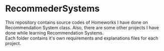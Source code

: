 # RecommederSystems
This repository contains source codes of Homeworks I have done on Recommendation System class. Also, there are some other projects I have done while learning Recommendation Systems.\
Each folder contains it's own requirements and explanations files for each project.